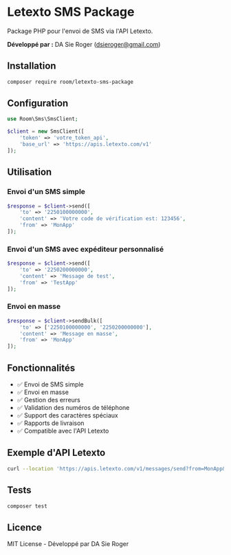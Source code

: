 # Letexto SMS Package

Package PHP pour l'envoi de SMS via l'API Letexto.

**Développé par :** DA Sie Roger (dsieroger@gmail.com)

## Installation

```bash
composer require room/letexto-sms-package
```

## Configuration

```php
use Room\Sms\SmsClient;

$client = new SmsClient([
    'token' => 'votre_token_api',
    'base_url' => 'https://apis.letexto.com/v1'
]);
```

## Utilisation

### Envoi d'un SMS simple

```php
$response = $client->send([
    'to' => '2250100000000',
    'content' => 'Votre code de vérification est: 123456',
    'from' => 'MonApp'
]);
```

### Envoi d'un SMS avec expéditeur personnalisé

```php
$response = $client->send([
    'to' => '2250200000000',
    'content' => 'Message de test',
    'from' => 'TestApp'
]);
```

### Envoi en masse

```php
$response = $client->sendBulk([
    'to' => ['2250100000000', '2250200000000'],
    'content' => 'Message en masse',
    'from' => 'MonApp'
]);
```

## Fonctionnalités

- ✅ Envoi de SMS simple
- ✅ Envoi en masse
- ✅ Gestion des erreurs
- ✅ Validation des numéros de téléphone
- ✅ Support des caractères spéciaux
- ✅ Rapports de livraison
- ✅ Compatible avec l'API Letexto

## Exemple d'API Letexto

```bash
curl --location 'https://apis.letexto.com/v1/messages/send?from=MonApp&to=2250100000000&content=Votre%20code%20de%20verification&token=votre_token'
```

## Tests

```bash
composer test
```

## Licence

MIT License - Développé par DA Sie Roger
